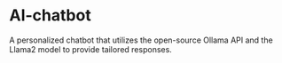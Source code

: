 # AI-chatbot
A personalized chatbot that utilizes the open-source Ollama API and the Llama2 model to provide tailored responses.
